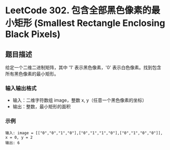 # LeetCode 302. 包含全部黑色像素的最小矩形 (Smallest Rectangle Enclosing Black Pixels)

## 题目描述

给定一个二维二进制矩阵，其中 '1' 表示黑色像素，'0' 表示白色像素。找到包含所有黑色像素的最小矩形。

### 输入输出格式
- 输入：二维字符数组 image，整数 x, y（任意一个黑色像素的坐标）
- 输出：整数，最小矩形的面积

### 示例
```
输入: image = [["0","0","1","0"],["0","1","1","0"],["0","1","0","0"]], x = 0, y = 2
输出: 6
``` 